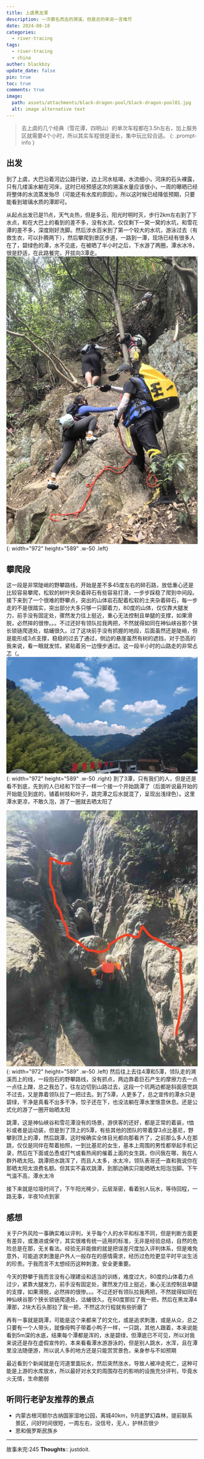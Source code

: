 ```yaml
---
title: 上虞黑龙潭
description: 一次慕名而去的溯溪，但是总的来说一言难尽
date: 2024-08-18
categories:
  - river-tracing
tags:
  - river-tracing
  - china
auther: blackbzy
update_date: false
pin: true
toc: true
comments: true
image:
  path: assets/attachments/black-dragon-pool/black-dragon-pool01.jpg
  alt: image alternative text
---
```


> 去上虞的几个经典（雪花谭，四明山）的单次车程都在3.5h左右，加上服务区就需要4个小时，所以其实车程很是漫长，集中玩比较合适。
{: .prompt-info }

## 出发
到了上虞，大巴沿着河边公路行驶，边上河水枯竭，水流细小，河床的石头裸露，只有几缕溪水躺在河床，这时已经预感这次的溯溪水量应该很小，一周的曝晒已经将整体的水流蒸发殆尽（可能还有水库的原因）。所以这时候已经降低预期，只要能看到玻璃水质的潭即可。

从起点出发已是11点，天气炎热，但是多云，阳光时明时灭，步行2km左右到了下水点，和在大巴上的看到的差不多，没有水流，仅仅剩下一窝一窝的水坑，和雪花谭的差不多，深度刚好洗脚。然后涉水百米到了第一个较大的水坑，游泳过去（有救生衣，可以扑腾两下），然后攀爬到景区步道，一路到一潭，现场已经有很多人在了，碧绿色的潭，水不见底，在被晒了半小时之后，下水游了两圈，潭水冰冷，很是舒适，在此路餐完，开拔向3潭走。
![img](assets/attachments/black-dragon-pool/black-dragon-pool02.jpg){: width="972" height="589" .w-50 .left}
## 攀爬段
这一段是非常陡峭的野攀路线，开始是差不多45度左右的碎石路，放低重心还是比较容易攀爬，松软的树叶夹杂着碎石有些容易打滑，一步步踩稳了爬到中间段。接下来到了一个很难的野攀点，突出的山体岩石配着松软的土夹杂着碎石，每一步走的不是很踏实，突出部分大多只够一只脚着力，80度的山体，仅仅靠大腿发力，前手没有固定处，骤然发力往上挺近，重心无法控制且单腿的支撑，如果滑脱，必然摔的很惨。。。不过还好有领队拉我两把，不然就得如同在神仙峡谷那个狭长锁链爬道处，蛄蛹很久。过了这块前手没有抓握的地段，后面虽然还是陡峭，但是能形成3点支撑，稳稳的过去了通过，侧边的悬崖虽然有树的遮挡，对于恐高的我来说，看一眼就发怵，紧贴着另一边慢步通过。这一段半小时的山路走的非常忐忑（。
![img](assets/attachments/black-dragon-pool/black-dragon-pool03.jpg){: width="972" height="589" .w-50 .right}
到了3潭，只有我们的人，但是还是看不到底，先到的人已经和下饺子一样一个接一个开始跳潭了（后面听说最开始的开始能见到底的，铺着树枝和叶子，跳完潭之后水就混了，呈现出浅绿色）。这里潭水更凉，不敢久泡，游了一圈就去晒太阳了

![img](assets/attachments/black-dragon-pool/black-dragon-pool04.jpg){: width="972" height="589" .w-50 .left}
然后往上去往4潭和5潭，领队走的溯溪而上的线，一段抱石的野攀路线，没有抓点，两边靠着巨石产生的摩擦力去一点一点往上蹭，总之我怂了，往左边切到山路过去，这段一个坑两边都是斜面感觉跳不过去，又是靠着领队拉了一把过去。到了5潭，人更多了，总之宣传的潭水只是碧绿，干净是真看不出多干净，饺子还在下，也没法躺在潭水里惬意休息。还是公式化的游了一圈开始晒太阳

跳潭，这是神仙峡谷和雪花潭没有的场景，游侠客的还好，都是正常的着装，t恤衫或者是运动装，但是到了顶上的5潭，有些其他的团队的带着穿3点比基尼，野攀到顶上的潭，然后跳潭，这时候确实全体目光都向那看齐了，之前那么多人在那跳，仅仅是同伴在帮着拍照，一到比基尼的女生，基本上周围的男性都举起手机记录，然后在下面或怂恿或打气或看热闹的催着上面的女生跳，你问我在哪，我在人群外晒太阳。跳潭把水跳浑了，而且人太多，水太冷，领队表哥还一直和我说你在那晒太阳太浪费名额。但其实不喜欢跳潭，到那边确实只能晒晒太阳泡泡脚。下午气温不高，潭水太冷

接下来就是垃圾时间了，下午阳光稀少，云层渐密，看着别人玩水，等待回程，一路无事，半夜10点到家

## 感想
关于户外风险一事确实难以评判，关乎每个人的水平和标准不同，但是判断方面更有差异，或激进或保守，其实很难有统一适用的标准，无非是经验总结，自然的危险总是在那，无关看法。经验无非能做的就是把误差尺度加入评判体系，但是难免意外，可能追求刺激是户外人一般存在的感情需求，经历过危险更显平时平淡生活的珍贵。于我而言不太想经历这种刺激，安全更重要。

今天的野攀于我而言没有心理建设和适当的训练，难度过大，80度的山体着力点过少，紧靠大腿发力，前手没有固定处，骤然发力往上挺近，重心无法控制且单腿的支撑，如果滑脱，必然摔的很惨。。。不过还好有领队拉我两把，不然就得如同在神仙峡谷那个狭长锁链爬道处，沽蛹很久。在80度那拉了我一把，然后在黑龙潭4潭那，2块大石头那拉了我一把，不然这次行程就有些折磨了

再有一事就是跳潭，可能是这个来都来了的文化，或是追求刺激，或是从众，总之只要有一个人带头，就像母鸭子带着小鸭子一样，一只跳，其他人跟着，本来说能看到5m深的水底，结果每个潭都是浑的，水是碧绿，但潭底已不可见，所以对我来说还是存在虚假宣传的，本来看看潭水游游泳的，但是别人跳水，水浑，且在潭里没法随便游，所以说人多的地方还是只能赏赏景色，亲身参与不如预期

最近看到个新闻就是在河道里面玩水，然后突然涨水，导致人被冲走死亡，这种可能是上游的水库放水，所以最好对水文的周围存在的影响的设施充分评判，毕竟水火无情，生命脆弱

## 听同行老驴友推荐的景点
- 内蒙古根河额尔古纳国家湿地公园，离城40km，9月底梦幻森林，提前联系景区，问好时间很短，一周左右，没信号，无人，护林员很少
- 恩和俄罗斯民族乡

---
故事未完:245
**Thoughts**:: justdoit.
